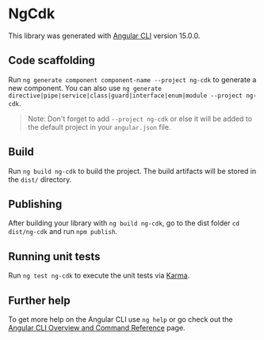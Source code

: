 # NgCdk

This library was generated with [Angular CLI](https://github.com/angular/angular-cli) version 15.0.0.

## Code scaffolding

Run `ng generate component component-name --project ng-cdk` to generate a new component. You can also use `ng generate directive|pipe|service|class|guard|interface|enum|module --project ng-cdk`.
> Note: Don't forget to add `--project ng-cdk` or else it will be added to the default project in your `angular.json` file. 

## Build

Run `ng build ng-cdk` to build the project. The build artifacts will be stored in the `dist/` directory.

## Publishing

After building your library with `ng build ng-cdk`, go to the dist folder `cd dist/ng-cdk` and run `npm publish`.

## Running unit tests

Run `ng test ng-cdk` to execute the unit tests via [Karma](https://karma-runner.github.io).

## Further help

To get more help on the Angular CLI use `ng help` or go check out the [Angular CLI Overview and Command Reference](https://angular.io/cli) page.
